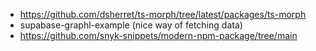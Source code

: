 - https://github.com/dsherret/ts-morph/tree/latest/packages/ts-morph
- supabase-graphl-example (nice way of fetching data)
- https://github.com/snyk-snippets/modern-npm-package/tree/main